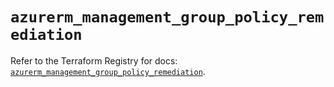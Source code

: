 # `azurerm_management_group_policy_remediation`

Refer to the Terraform Registry for docs: [`azurerm_management_group_policy_remediation`](https://registry.terraform.io/providers/hashicorp/azurerm/4.2.0/docs/resources/management_group_policy_remediation).
